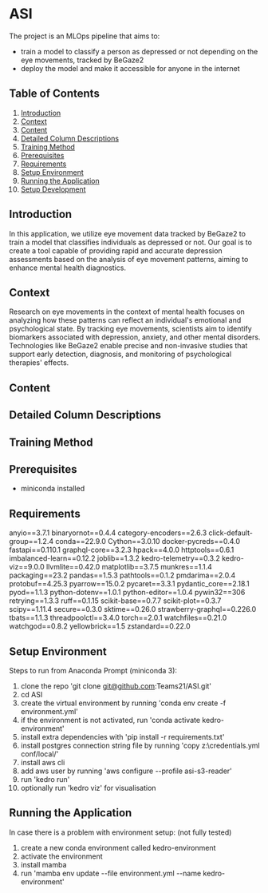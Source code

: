 # ASI

The project is an MLOps pipeline that aims to:
 - train a model to classify a person as depressed or not depending on the eye movements, tracked by BeGaze2
 - deploy the model and make it accessible for anyone in the internet

## Table of Contents
1. [Introduction](#introduction)
2. [Context](#context)
3. [Content](#content)
4. [Detailed Column Descriptions](#detailed-column-descriptions)
5. [Training Method](#training-method)
6. [Prerequisites](prerequisites)
7. [Requirements](#requirements)
8. [Setup Environment](#setup-environment)
9. [Running the Application](#running-the-application)
10. [Setup Development](#setup-development)

## Introduction
In this application, we utilize eye movement data tracked by BeGaze2 to train a model that classifies individuals as depressed or not. Our goal is to create a tool capable of providing rapid and accurate depression assessments based on the analysis of eye movement patterns, aiming to enhance mental health diagnostics.
## Context
Research on eye movements in the context of mental health focuses on analyzing how these patterns can reflect an individual's emotional and psychological state. By tracking eye movements, scientists aim to identify biomarkers associated with depression, anxiety, and other mental disorders. Technologies like BeGaze2 enable precise and non-invasive studies that support early detection, diagnosis, and monitoring of psychological therapies' effects.
## Content
## Detailed Column Descriptions
## Training Method
## Prerequisites 
- miniconda installed
## Requirements
anyio==3.7.1
binaryornot==0.4.4
category-encoders==2.6.3
click-default-group==1.2.4
conda==22.9.0
Cython==3.0.10
docker-pycreds==0.4.0
fastapi==0.110.1
graphql-core==3.2.3
hpack==4.0.0
httptools==0.6.1
imbalanced-learn==0.12.2
joblib==1.3.2
kedro-telemetry==0.3.2
kedro-viz==9.0.0
llvmlite==0.42.0
matplotlib==3.7.5
munkres==1.1.4
packaging==23.2
pandas==1.5.3
pathtools==0.1.2
pmdarima==2.0.4
protobuf==4.25.3
pyarrow==15.0.2
pycaret==3.3.1
pydantic_core==2.18.1
pyod==1.1.3
python-dotenv==1.0.1
python-editor==1.0.4
pywin32==306
retrying==1.3.3
ruff==0.1.15
scikit-base==0.7.7
scikit-plot==0.3.7
scipy==1.11.4
secure==0.3.0
sktime==0.26.0
strawberry-graphql==0.226.0
tbats==1.1.3
threadpoolctl==3.4.0
torch==2.0.1
watchfiles==0.21.0
watchgod==0.8.2
yellowbrick==1.5
zstandard==0.22.0
## Setup Environment
Steps to run from Anaconda Prompt (miniconda 3):
 1.  clone the repo 'git clone git@github.com:Teams21/ASI.git'
 2.  cd ASI
 3.  create the virtual environment by running 'conda env create -f environment.yml'
 4.  if the environment is not activated, run 'conda activate kedro-environment'
 5.  install extra dependencies with 'pip install -r requirements.txt'
 6.  install postgres connection string file by running 'copy z:\credentials.yml conf/local/'
 7.  install aws cli
 8.  add aws user by running 'aws configure --profile asi-s3-reader'
 9.  run 'kedro run'
 10. optionally run 'kedro viz' for visualisation

## Running the Application

 In case there is a problem with environment setup: (not fully tested)
  1. create a new conda environment called kedro-environment
  2. activate the environment
  3. install mamba
  4. run 'mamba env update --file environment.yml --name kedro-environment'
